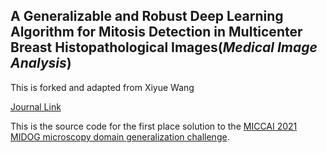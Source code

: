 
## A Generalizable and Robust Deep Learning Algorithm for Mitosis Detection in Multicenter Breast Histopathological Images(*Medical Image Analysis*)
This is forked and adapted from Xiyue Wang

[Journal Link](https://www.sciencedirect.com/science/article/abs/pii/S1361841522003310)

This is the source code for the first place solution to the [MICCAI 2021 MIDOG microscopy domain generalization challenge](https://midog2021.grand-challenge.org/).


